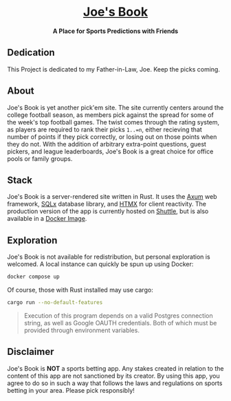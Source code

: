<div align="center">
  
  # [Joe's Book](https://joes-book.shuttleapp.rs/)
  <b>A Place for Sports Predictions with Friends</b>
</div>

## Dedication
This Project is dedicated to my Father-in-Law, Joe. Keep the picks coming.

## About
Joe's Book is yet another pick'em site.
The site currently centers around the college football season,
as members pick against the spread for some of the week's top football games.
The twist comes through the rating system, as players are required to rank their picks `1..=n`, either recieving that number of points if they pick correctly, or losing out on those points when they do not. With the addition of arbitrary extra-point questions, guest pickers, and league leaderboards, Joe's Book is a great choice for office pools or family groups.

## Stack
Joe's Book is a server-rendered site written in Rust. It uses the [Axum](https://github.com/tokio-rs/axum) web framework, [SQLx](https://github.com/launchbadge/sqlx) database library, and [HTMX](https://htmx.org/) for client reactivity. The production version of the app is currently hosted on [Shuttle](https://www.shuttle.rs/), but is also available in a [Docker Image](#exploration).

## Exploration
Joe's Book is not available for redistribution, but personal exploration is welcomed. A local instance can quickly be spun up using Docker:
```sh
docker compose up
```

Of course, those with Rust installed may use cargo:
```sh
cargo run --no-default-features
```

> Execution of this program depends on a valid Postgres connection string,
as well as Google OAUTH credentials. Both of which must be provided through environment variables.

## Disclaimer
Joe's Book is **NOT** a sports betting app.
Any stakes created in relation to the content of this app are not sanctioned by its creator.
By using this app, you agree to do so in such a way that follows the laws and regulations on sports betting in your area. Please pick responsibly!
